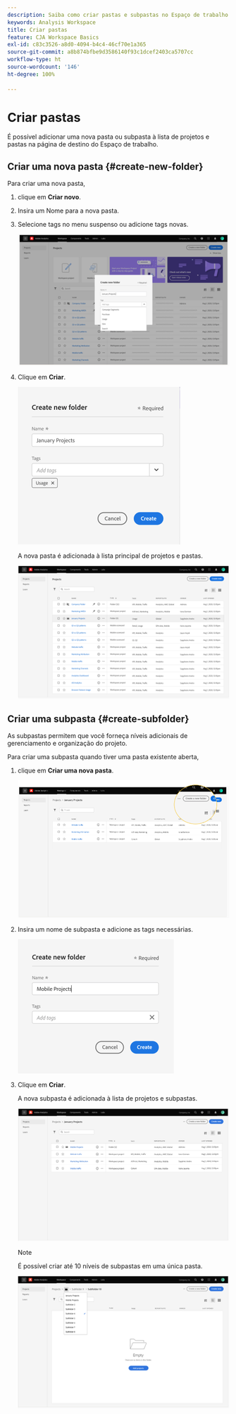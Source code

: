 ```yaml
---
description: Saiba como criar pastas e subpastas no Espaço de trabalho
keywords: Analysis Workspace
title: Criar pastas
feature: CJA Workspace Basics
exl-id: c83c3526-a8d0-4094-b4c4-46cf70e1a365
source-git-commit: a8b874bfbe9d3586140f93c1dcef2403ca5707cc
workflow-type: ht
source-wordcount: '146'
ht-degree: 100%

---
```


# Criar pastas

É possível adicionar uma nova pasta ou subpasta à lista de projetos e pastas na página de destino do Espaço de trabalho.

## Criar uma nova pasta {#create-new-folder}

Para criar uma nova pasta,

1. clique em **Criar novo**.

1. Insira um Nome para a nova pasta.

1. Selecione tags no menu suspenso ou adicione tags novas.

   ![](/help/analysis-workspace/build-workspace-project/assets/select-tags.png)

1. Clique em **Criar**.

   ![](/help/analysis-workspace/build-workspace-project/assets/create.png)

   A nova pasta é adicionada à lista principal de projetos e pastas.

   ![](/help/analysis-workspace/build-workspace-project/assets/create-new-listed.png)

## Criar uma subpasta {#create-subfolder}

As subpastas permitem que você forneça níveis adicionais de gerenciamento e organização do projeto.

Para criar uma subpasta quando tiver uma pasta existente aberta,

1. clique em **Criar uma nova pasta**.

   ![](/help/analysis-workspace/build-workspace-project/assets/create-subfolder2.png)

1. Insira um nome de subpasta e adicione as tags necessárias.

   ![](/help/analysis-workspace/build-workspace-project/assets/create-subfolder-name.png)

1. Clique em **Criar**.

   A nova subpasta é adicionada à lista de projetos e subpastas.

   ![](/help/analysis-workspace/build-workspace-project/assets/create-subfolder-added.png)

   >[!NOTE]
   >
   >É possível criar até 10 níveis de subpastas em uma única pasta.

   ![](/help/analysis-workspace/build-workspace-project/assets/create-subfolder-limit.png)
